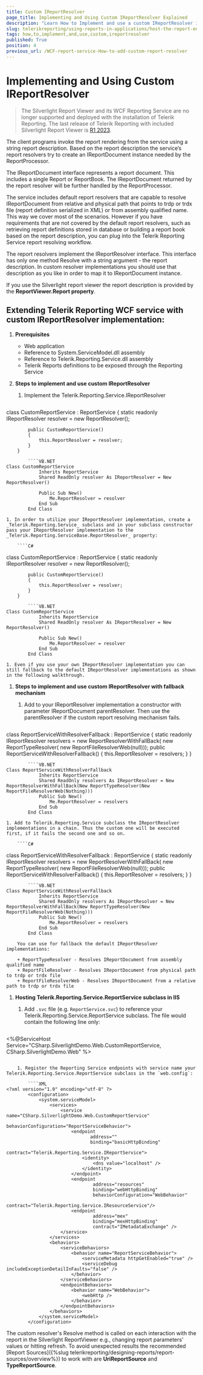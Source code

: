 ```yaml
---
title: Custom IReportResolver
page_title: Implementing and Using Custom IReportResolver Explained
description: "Learn How to Implement and use a custom IReportResolver in Telerik Reporting WCF Service."
slug: telerikreporting/using-reports-in-applications/host-the-report-engine-remotely/telerik-reporting-wcf-service/how-to-implement-and-use-custom-ireportresolver
tags: how,to,implement,and,use,custom,ireportresolver
published: True
position: 4
previous_url: /WCF-report-service-How-to-add-custom-report-resolver
---
```


# Implementing and Using Custom IReportResolver

> The Silverlight Report Viewer and its WCF Reporting Service are no longer supported and deployed with the installation of Telerik Reporting. The last release of Telerik Reporting with included Silverlight Report Viewer is [R1 2023](https://www.telerik.com/support/whats-new/reporting/release-history/progress-telerik-reporting-r1-2023-17-0-23-118).

The client programs invoke the report rendering from the service using a string report description. Based on the report description the service’s report resolvers try to create an IReportDocument instance needed by the ReportProcessor.

The IReportDocument interface represents a report document. This includes a single Report or ReportBook. The IReportDocument returned by the report resolver will be further handled by the ReportProcessor.

The service includes default report resolvers that are capable to resolve IReportDocument from relative and physical path that points to trdp or trdx file (report definition serialized in XML) or from assembly qualified name. This way we cover most of the scenarios. However if you have requirements that are not covered by the default report resolvers, such as retrieving report definitions stored in database or building a report book based on the report description, you can plug into the Telerik Reporting Service report resolving workflow.

The report resolvers implement the IReportResolver interface. This interface has only one method Resolve with a string argument - the report description. In custom resolver implementations you should use that description as you like in order to map it to IReportDocument instance.

If you use the Silverlight report viewer the report description is provided by the __ReportViewer.Report property__.

## Extending Telerik Reporting WCF service with custom IReportResolver implementation:

1. __Prerequisites__

	+ Web application
	+ Reference to System.ServiceModel.dll assembly
	+ Reference to Telerik.Reporting.Service.dll assembly
	+ Telerik Reports definitions to be exposed through the Reporting Service

1. __Steps to implement and use custom IReportResolver__

	1. Implement the Telerik.Reporting.Service.IReportResolver

		````C#
class CustomReportService : ReportService
		{
			static readonly IReportResolver resolver = new ReportResolver();

			public CustomReportService()
			{
				this.ReportResolver = resolver;
			}
		}
````
		````VB.NET
Class CustomReportService
			Inherits ReportService
			Shared ReadOnly resolver As IReportResolver = New ReportResolver()

			Public Sub New()
				Me.ReportResolver = resolver
			End Sub
		End Class
````


	1. In order to utilize your IReportResolver implementation, create a _Telerik.Reporting.Service_ subclass and in your subclass constructor pass your IReportResolver implementation to the _Telerik.Reporting.ServiceBase.ReportResolver_ property:

		````C#
class CustomReportService : ReportService
		{
			static readonly IReportResolver resolver = new ReportResolver();

			public CustomReportService()
			{
				this.ReportResolver = resolver;
			}
		}
````
		````VB.NET
Class CustomReportService
			Inherits ReportService
			Shared ReadOnly resolver As IReportResolver = New ReportResolver()

			Public Sub New()
				Me.ReportResolver = resolver
			End Sub
		End Class
````


	1. Even if you use your own IReportResolver implementation you can still fallback to the default IReportResolver implementations as shown in the following walkthrough.

1. __Steps to implement and use custom IReportResolver with fallback mechanism__

	1. Add to your IReportResolver implementation a constructor with parameter IReportDocument parentResolver. Then use the parentResolver if the custom report resolving mechanism fails.

		````C#
class ReportServiceWithResolverFallback : ReportService
		{
			static readonly IReportResolver resolvers = new ReportResolverWithFallBack(
														  new ReportTypeResolver(
														   new ReportFileResolverWeb(null)));
			public ReportServiceWithResolverFallback()
			{
				this.ReportResolver = resolvers;
			}
		}
````
		````VB.NET
Class ReportServiceWithResolverFallback
			Inherits ReportService
			Shared ReadOnly resolvers As IReportResolver = New ReportResolverWithFallBack(New ReportTypeResolver(New ReportFileResolverWeb(Nothing)))
			Public Sub New()
				Me.ReportResolver = resolvers
			End Sub
		End Class
````


	1. Add to Telerik.Reporting.Service subclass the IReportResolver implementations in a chain. Thus the custom one will be executed first, if it fails the second one and so on. 

		````C#
class ReportServiceWithResolverFallback : ReportService
		{
			static readonly IReportResolver resolvers = new ReportResolverWithFallBack(
														  new ReportTypeResolver(
														   new ReportFileResolverWeb(null)));
			public ReportServiceWithResolverFallback()
			{
				this.ReportResolver = resolvers;
			}
		}
````
		````VB.NET
Class ReportServiceWithResolverFallback
			Inherits ReportService
			Shared ReadOnly resolvers As IReportResolver = New ReportResolverWithFallBack(New ReportTypeResolver(New ReportFileResolverWeb(Nothing)))
			Public Sub New()
				Me.ReportResolver = resolvers
			End Sub
		End Class
````


		You can use for fallback the default IReportResolver implementations:

		+ ReportTypeResolver - Resolves IReportDocument from assembly qualified name
		+ ReportFileResolver - Resolves IReportDocument from physical path to trdp or trdx file
		+ ReportFileResolverWeb - Resolves IReportDocument from a relative path to trdp or trdx file

1. __Hosting Telerik.Reporting.Service.ReportService subclass in IIS__

	1. Add `.svc` file (e.g. `ReportService.svc`) to reference your Telerik.Reporting.Service.ReportService subclass. The file would contain the following line only:

		````XML
<%@ServiceHost Service="CSharp.SilverlightDemo.Web.CustomReportService, CSharp.SilverlightDemo.Web" %>
````

	1. Register the Reporting Service endpoints with service name your Telerik.Reporting.Service.ReportService subclass in the `web.config`:

		````XML
<?xml version="1.0" encoding="utf-8" ?>
		<configuration>
			<system.serviceModel>
				<services>
					<service name="CSharp.SilverlightDemo.Web.CustomReportService"
							 behaviorConfiguration="ReportServiceBehavior">
						<endpoint
							   address=""
							   binding="basicHttpBinding"
							   contract="Telerik.Reporting.Service.IReportService">
							<identity>
								<dns value="localhost" />
							</identity>
						</endpoint>
						<endpoint
								address="resources"
								binding="webHttpBinding"
								behaviorConfiguration="WebBehavior"
								contract="Telerik.Reporting.Service.IResourceService"/>
						<endpoint
								address="mex"
								binding="mexHttpBinding"
								contract="IMetadataExchange" />
					</service>
				</services>
				<behaviors>
					<serviceBehaviors>
						<behavior name="ReportServiceBehavior">
							<serviceMetadata httpGetEnabled="true" />
							<serviceDebug includeExceptionDetailInFaults="false" />
						</behavior>
					</serviceBehaviors>
					<endpointBehaviors>
						<behavior name="WebBehavior">
							<webHttp />
						</behavior>
					</endpointBehaviors>
				</behaviors>
			</system.serviceModel>
		</configuration>
````


The custom resolver's Resolve method is called on each interaction with the report in the Silverlight ReportViewer e.g., changing report parameters' values or hitting refresh. To avoid unexpected results the recommended [Report Sources]({%slug telerikreporting/designing-reports/report-sources/overview%}) to work with are __UriReportSource__ and __TypeReportSource__.
